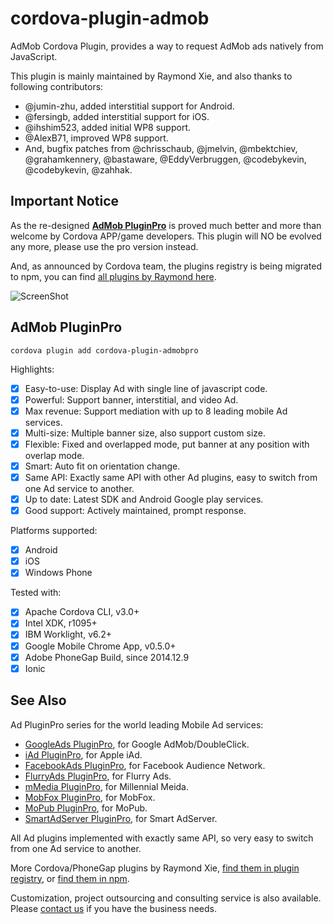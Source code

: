# cordova-plugin-admob #

AdMob Cordova Plugin, provides a way to request AdMob ads natively from JavaScript. 

This plugin is mainly maintained by Raymond Xie, and also thanks to following contributors:

* @jumin-zhu, added interstitial support for Android.
* @fersingb, added interstitial support for iOS.
* @ihshim523, added initial WP8 support.
* @AlexB71, improved WP8 support.
* And, bugfix patches from @chrisschaub, @jmelvin, @mbektchiev, @grahamkennery, @bastaware, @EddyVerbruggen, @codebykevin, @codebykevin, @zahhak.

## Important Notice ##

As the re-designed **[AdMob PluginPro](https://github.com/floatinghotpot/cordova-admob-pro)** is proved much better and more than welcome by Cordova APP/game developers. This plugin will NO be evolved any more, please use the pro version instead.

And, as announced by Cordova team, the plugins registry is being migrated to npm, you can find [all plugins by Raymond here](https://www.npmjs.com/~floatinghotpot).

![ScreenShot](https://github.com/floatinghotpot/cordova-plugin-admob/raw/npm/demo/pro_vs_basic.png)

## AdMob PluginPro ##

```
cordova plugin add cordova-plugin-admobpro
```

Highlights:
- [x] Easy-to-use: Display Ad with single line of javascript code.
- [x] Powerful: Support banner, interstitial, and video Ad.
- [x] Max revenue: Support mediation with up to 8 leading mobile Ad services.
- [x] Multi-size: Multiple banner size, also support custom size.
- [x] Flexible: Fixed and overlapped mode, put banner at any position with overlap mode.
- [x] Smart: Auto fit on orientation change.
- [x] Same API: Exactly same API with other Ad plugins, easy to switch from one Ad service to another.
- [x] Up to date: Latest SDK and Android Google play services.
- [x] Good support: Actively maintained, prompt response.

Platforms supported:
- [x] Android
- [x] iOS
- [x] Windows Phone

Tested with:
* [x] Apache Cordova CLI, v3.0+
* [x] Intel XDK, r1095+
* [x] IBM Worklight, v6.2+
* [x] Google Mobile Chrome App, v0.5.0+
* [x] Adobe PhoneGap Build, since 2014.12.9
* [x] Ionic

## See Also ##

Ad PluginPro series for the world leading Mobile Ad services:

* [GoogleAds PluginPro](https://github.com/floatinghotpot/cordova-admob-pro), for Google AdMob/DoubleClick.
* [iAd PluginPro](https://github.com/floatinghotpot/cordova-iad-pro), for Apple iAd. 
* [FacebookAds PluginPro](https://github.com/floatinghotpot/cordova-plugin-facebookads), for Facebook Audience Network.
* [FlurryAds PluginPro](https://github.com/floatinghotpot/cordova-plugin-flurry), for Flurry Ads.
* [mMedia PluginPro](https://github.com/floatinghotpot/cordova-plugin-mmedia), for Millennial Meida.
* [MobFox PluginPro](https://github.com/floatinghotpot/cordova-mobfox-pro), for MobFox.
* [MoPub PluginPro](https://github.com/floatinghotpot/cordova-plugin-mopub), for MoPub.
* [SmartAdServer PluginPro](https://github.com/floatinghotpot/cordova-smart-adserver), for Smart AdServer.

All Ad plugins implemented with exactly same API, so very easy to switch from one Ad service to another. 

More Cordova/PhoneGap plugins by Raymond Xie, [find them in plugin registry](http://plugins.cordova.io/#/search?search=rjfun), or [find them in npm](https://www.npmjs.com/~floatinghotpot).

Customization, project outsourcing and consulting service is also available. Please [contact us](mailto:rjfun.mobile@gmail.com) if you have the business needs.

